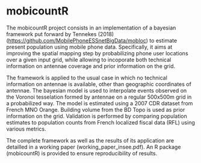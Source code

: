 # mobicountR

The mobicountR project consists in an implementation of a bayesian framework put forward by Tennekes (2018) (https://github.com/MobilePhoneESSnetBigData/mobloc) to estimate present population using mobile phone data. Specifically, it aims at improving the spatial mapping step by probabilizing phone user locations over a given input grid, while allowing to incoporate both technical information on antennae coverage and prior information on the grid.

The framework is applied to the usual case in which no technical information on antennae is available, other than geographic coordinates of antennae. The bayesian model is used to interpolate events observed on the Voronoi tesselation formed by antennae on a regular 500x500m grid in a probabilized way. The model is estimated using a 2007 CDR dataset from French MNO Orange. Building volume from the BD Topo is used as prior information on the grid. Validation is performed by comparing population estimates to population counts from French localized fiscal data (RFL) using various metrics.

The complete framework as well as the results of its application are detailled in a working paper (working_paper_insee.pdf). An R package (mobicountR) is provided to ensure reproducibility of results.
